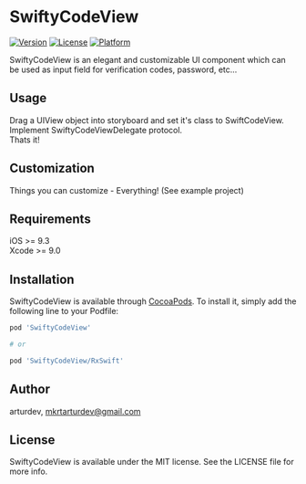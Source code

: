 # SwiftyCodeView

[![Version](https://img.shields.io/cocoapods/v/SwiftyCodeView.svg?style=flat)](https://cocoapods.org/pods/SwiftyCodeView)
[![License](https://img.shields.io/cocoapods/l/SwiftyCodeView.svg?style=flat)](https://cocoapods.org/pods/SwiftyCodeView)
[![Platform](https://img.shields.io/cocoapods/p/SwiftyCodeView.svg?style=flat)](https://cocoapods.org/pods/SwiftyCodeView)

SwiftyCodeView is an elegant and customizable UI component which can be used as input field for verification codes, password, etc...

## Usage
Drag a UIView object into storyboard and set it's class to SwiftCodeView.
<br>Implement SwiftyCodeViewDelegate protocol.
<br>Thats it!

## Customization
Things you can customize - Everything! (See example project)

## Requirements

iOS >= 9.3
<br>Xcode >= 9.0

## Installation

SwiftyCodeView is available through [CocoaPods](https://cocoapods.org). To install
it, simply add the following line to your Podfile:

```ruby
pod 'SwiftyCodeView'

# or 

pod 'SwiftyCodeView/RxSwift'

```

## Author

arturdev, mkrtarturdev@gmail.com

## License

SwiftyCodeView is available under the MIT license. See the LICENSE file for more info.
